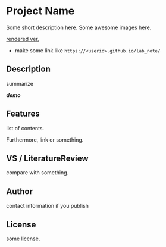 Project Name
====
Some short description here.
Some awesome images here.

[rendered ver.](https://sakura067m.github.io/lab_note/)
* make some link like `https://<userid>.github.io/lab_note/`


Description
----
summarize

***demo***


Features
----
list of contents.

Furthermore, link or something.


VS / LiteratureReview
----
compare with something.


Author
----
contact information if you publish

License
----
some license.
